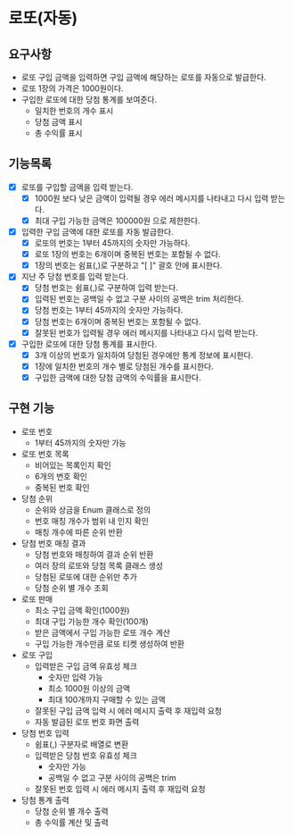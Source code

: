 # 로또(자동)
## 요구사항
* 로또 구입 금액을 입력하면 구입 금액에 해당하는 로또를 자동으로 발급한다.
* 로또 1장의 가격은 1000원이다.
* 구입한 로또에 대한 당첨 통계를 보여준다.
  * 일치한 번호의 개수 표시
  * 당첨 금액 표시
  * 총 수익률 표시

## 기능목록
- [x] 로또를 구입할 금액을 입력 받는다.
  - [x] 1000원 보다 낮은 금액이 입력될 경우 에러 메시지를 나타내고 다시 입력 받는다.
  - [x] 최대 구입 가능한 금액은 100000원 으로 제한한다.
- [x] 입력한 구입 금액에 대한 로또를 자동 발급한다.
  - [x] 로또의 번호는 1부터 45까지의 숫자만 가능하다.
  - [x] 로또 1장의 번호는 6개이며 중복된 번호는 포함될 수 없다.
  - [x] 1장의 번호는 쉼표(,)로 구분하고 "[ ]" 괄호 안에 표시한다.
- [x] 지난 주 당첨 번호를 입력 받는다.
  - [x] 당첨 번호는 쉼표(,)로 구분하여 입력 받는다.
  - [x] 입력된 번호는 공백일 수 없고 구분 사이의 공백은 trim 처리한다.
  - [x] 당첨 번호는 1부터 45까지의 숫자만 가능하다.
  - [x] 당첨 번호는 6개이며 중복된 번호는 포함될 수 없다.
  - [x] 잘못된 번호가 입력될 경우 에러 메시지를 나타내고 다시 입력 받는다. 
- [x] 구입한 로또에 대한 당첨 통계를 표시한다.
  - [x] 3개 이상의 번호가 일치하여 당첨된 경우에만 통계 정보에 표시한다.
  - [x] 1장에 일치한 번호의 개수 별로 당첨된 개수를 표시한다.
  - [x] 구입한 금액에 대한 당첨 금액의 수익률을 표시한다.

## 구현 기능
* 로또 번호
  * 1부터 45까지의 숫자만 가능
* 로또 번호 목록
  * 비어있는 목록인지 확인
  * 6개의 번호 확인
  * 중복된 번호 확인
* 당첨 순위
  * 순위와 상금을 Enum 클래스로 정의
  * 번호 매칭 개수가 범위 내 인지 확인
  * 매칭 개수에 따른 순위 반환
* 당첨 번호 매칭 결과
  * 당첨 번호와 매칭하여 결과 순위 반환
  * 여러 장의 로또와 당첨 목록 클래스 생성
  * 당첨된 로또에 대한 순위만 추가
  * 당첨 순위 별 개수 조회
* 로또 판매
  * 최소 구입 금액 확인(1000원)
  * 최대 구입 가능한 개수 확인(100개)
  * 받은 금액에서 구입 가능한 로또 개수 계산
  * 구입 가능한 개수만큼 로또 티켓 생성하여 반환
* 로또 구입
  * 입력받은 구입 금액 유효성 체크
    * 숫자만 입력 가능
    * 최소 1000원 이상의 금액
    * 최대 100개까지 구매할 수 있는 금액
  * 잘못된 구입 금액 입력 시 에러 메시지 출력 후 재입력 요청
  * 자동 발급된 로또 번호 화면 출력
* 당첨 번호 입력
  * 쉼표(,) 구분자로 배열로 변환
  * 입력받은 당첨 번호 유효성 체크
    * 숫자만 가능
    * 공백일 수 없고 구분 사이의 공백은 trim
  * 잘못된 번호 입력 시 에러 메시지 출력 후 재입력 요청
* 당첨 통계 출력
  * 당첨 순위 별 개수 출력
  * 총 수익률 계산 및 출력